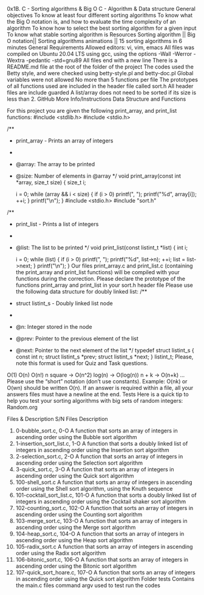 0x1B. C - Sorting algorithms & Big O
C - Algorithm & Data structure
General objectives
To know at least four different sorting algorithms
To know what the Big O notation is, and how to evaluate the time complexity of an algorithm
To know how to select the best sorting algorithm for a given input
To know what stable sorting algorithm is
Resources
Sorting algorithm || Big O notation|| Sorting algorithms animations || 15 sorting algorithms in 6 minutes
General Requirements
Allowed editors: vi, vim, emacs
All files was compiled on Ubuntu 20.04 LTS using gcc, using the options -Wall -Werror -Wextra -pedantic -std=gnu89
All files end with a new line
There is a README.md file at the root of the folder of the project
The codes used the Betty style, and were checked using betty-style.pl and betty-doc.pl
Global variables were not allowed
No more than 5 functions per file
The prototypes of all functions used are included in the header file called sort.h
All header files are include guarded
A list/array does not need to be sorted if its size is less than 2. GitHub
More Info/lnstructions
Data Structure and Functions

For this project you are given the following print_array, and print_list functions:
#include <stdlib.h>
#include <stdio.h>

/**
 * print_array - Prints an array of integers
 *
 * @array: The array to be printed
 * @size: Number of elements in @array
 */
void print_array(const int *array, size_t size)
{
    size_t i;

    i = 0;
    while (array && i < size)
    {
        if (i > 0)
            printf(", ");
        printf("%d", array[i]);
        ++i;
    }
    printf("\n");
}
#include <stdio.h>
#include "sort.h"

/**
 * print_list - Prints a list of integers
 *
 * @list: The list to be printed
 */
void print_list(const listint_t *list)
{
    int i;

    i = 0;
    while (list)
    {
        if (i > 0)
            printf(", ");
        printf("%d", list->n);
        ++i;
        list = list->next;
    }
    printf("\n");
}
Our files print_array.c and print_list.c (containing the print_array and print_list functions) will be compiled with your functions during the correction.
Please declare the prototype of the functions print_array and print_list in your sort.h header file
Please use the following data structure for doubly linked list:
/**
 * struct listint_s - Doubly linked list node
 *
 * @n: Integer stored in the node
 * @prev: Pointer to the previous element of the list
 * @next: Pointer to the next element of the list
 */
typedef struct listint_s
{
    const int n;
    struct listint_s *prev;
    struct listint_s *next;
} listint_t;
Please, note this format is used for Quiz and Task questions.

O(1)
O(n)
O(n!)
n square -> O(n^2)
log(n) -> O(log(n))
n + k -> O(n+k)
… Please use the “short” notation (don’t use constants). Example: O(nk) or O(wn) should be written O(n). If an answer is required within a file, all your answers files must have a newline at the end.
Tests
Here is a quick tip to help you test your sorting algorithms with big sets of random integers: Random.org

Files & Description
S/N	Files	Description
1.	0-bubble_sort.c,
0-O	A function that sorts an array of integers in ascending order using the Bubble sort algorithm
2.	1-insertion_sort_list.c,
1-O	A function that sorts a doubly linked list of integers in ascending order using the Insertion sort algorithm
3.	2-selection_sort.c,
2-O	A function that sorts an array of integers in ascending order using the Selection sort algorithm
4.	3-quick_sort.c,
3-O	A function that sorts an array of integers in ascending order using the Quick sort algorithm
5.	100-shell_sort.c	A function that sorts an array of integers in ascending order using the Shell sort algorithm, using the Knuth sequence
6.	101-cocktail_sort_list.c,
101-O	A function that sorts a doubly linked list of integers in ascending order using the Cocktail shaker sort algorithm
7.	102-counting_sort.c,
102-O	A function that sorts an array of integers in ascending order using the Counting sort algorithm
8.	103-merge_sort.c,
103-O	A function that sorts an array of integers in ascending order using the Merge sort algorithm
9.	104-heap_sort.c,
104-O	A function that sorts an array of integers in ascending order using the Heap sort algorithm
10.	105-radix_sort.c	A function that sorts an array of integers in ascending order using the Radix sort algorithm
11.	106-bitonic_sort.c,
106-O	A function that sorts an array of integers in ascending order using the Bitonic sort algorithm
12.	107-quick_sort_hoare.c,
107-O	A function that sorts an array of integers in ascending order using the Quick sort algorithm
Folder	tests	Contains the main.c files command argv used to test run the codes
